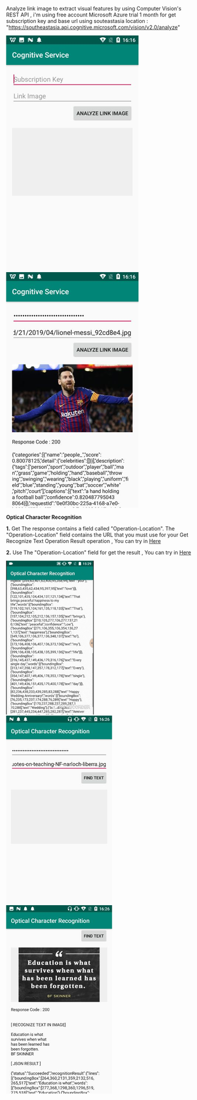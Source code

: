 Analyze link image to extract visual features by using Computer Vision's REST API , i'm using free account Microsoft Azure trial 1 month for get subscription key and base url using souteastasia location : "https://southeastasia.api.cognitive.microsoft.com/vision/v2.0/analyze"

![alt text](https://github.com/bdgit08/cognitiveservice/blob/master/example%20image/402d529b-3b70-4849-8dfc-a48598ba0fd8.jpg) ![alt text](https://github.com/bdgit08/cognitiveservice/blob/master/example%20image/screenshoot2.jpg)

**Optical Character Recognition**

**1.** Get The response contains a field called "Operation-Location". The "Operation-Location" field contains the URL that you must use for your Get Recognize Text Operation Result operation 
       , You can try in [Here](https://southeastasia.dev.cognitive.microsoft.com/docs/services/5adf991815e1060e6355ad44/operations/587f2c6a154055056008f200)
       
**2.** Use The "Operation-Location" field for get the result 
       , You can try in [Here](https://southeastasia.dev.cognitive.microsoft.com/docs/services/5adf991815e1060e6355ad44/operations/587f2cf1154055056008f201)

![](https://github.com/bdgit08/cognitiveservice/blob/master/example%20image/20190506_161819.gif) ![](https://github.com/bdgit08/cognitiveservice/blob/master/example%20image/image_ocr1.jpg) ![](https://github.com/bdgit08/cognitiveservice/blob/master/example%20image/image_ocr2.jpg)
